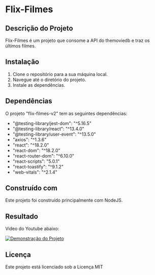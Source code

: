 # Flix-Filmes

## Descrição do Projeto
Flix-Filmes é um projeto que consome a API do themoviedb e traz os últimos filmes.

## Instalação
1. Clone o repositório para a sua máquina local.
2. Navegue até o diretório do projeto.
3. Instale as dependências.

## Dependências
O projeto "flix-filmes-v2" tem as seguintes dependências:
- "@testing-library/jest-dom": "^5.16.5"
- "@testing-library/react": "^13.4.0"
- "@testing-library/user-event": "^13.5.0"
- "axios": "^1.3.6"
- "react": "^18.2.0"
- "react-dom": "^18.2.0"
- "react-router-dom": "^6.10.0"
- "react-scripts": "5.0.1"
- "react-toastify": "^9.1.2"
- "web-vitals": "^2.1.4"

## Construído com
Este projeto foi construído principalmente com NodeJS.

## Resultado
Video do Youtube abaixo:

[![Demonstração do Projeto](http://img.youtube.com/vi/HfI14jEWDlo/0.jpg)](https://youtu.be/HfI14jEWDlo "Demonstração do Projeto")

## Licença
Este projeto está licenciado sob a Licença MIT

